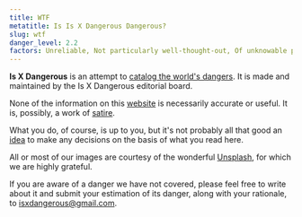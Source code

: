 ```yaml
---
title: WTF
metatitle: Is Is X Dangerous Dangerous?
slug: wtf
danger_level: 2.2
factors: Unreliable, Not particularly well-thought-out, Of unknowable provenance
---
```


**Is X Dangerous** is an attempt to [catalog the world's dangers](/). It is made and maintained by the Is X Dangerous editorial board.

None of the information on this [website](/ideas/websites) is necessarily accurate or useful. It is, possibly, a work of [satire](/ideas/satire).

What you do, of course, is up to you, but it's not probably all that good an [idea](/ideas) to make any decisions on the basis of what you read here. 

All or most of our images are courtesy of the wonderful [Unsplash](https://unsplash.com), for which we are highly grateful.

If you are aware of a danger we have not covered, please feel free to write about it and submit your estimation of its danger, along with your rationale, to [isxdangerous@gmail.com](mailto:isxdangerous@gmail.com).
